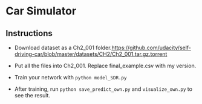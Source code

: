 # Car Simulator
## Instructions 
- Download dataset as a Ch2_001 folder.[https://github.com/udacity/self-driving-car/blob/master/datasets/CH2/Ch2_001.tar.gz.torrent
](https://github.com/udacity/self-driving-car/blob/master/datasets/CH2/Ch2_001.tar.gz.torrent)

- Put all the files into Ch2_001. Replace final_example.csv with my version. 
- Train your network with `python model_SDR.py`
- After training, run `python save_predict_own.py` and `visualize_own.py` to see the result. 


